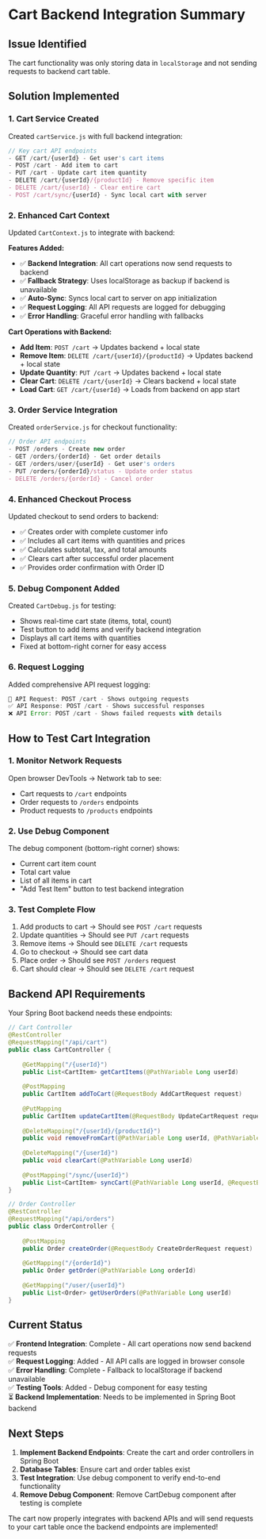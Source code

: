 # Cart Backend Integration Summary

## Issue Identified
The cart functionality was only storing data in `localStorage` and not sending requests to backend cart table.

## Solution Implemented

### 1. **Cart Service Created**
Created `cartService.js` with full backend integration:

```javascript
// Key cart API endpoints
- GET /cart/{userId} - Get user's cart items
- POST /cart - Add item to cart  
- PUT /cart - Update cart item quantity
- DELETE /cart/{userId}/{productId} - Remove specific item
- DELETE /cart/{userId} - Clear entire cart
- POST /cart/sync/{userId} - Sync local cart with server
```

### 2. **Enhanced Cart Context**
Updated `CartContext.js` to integrate with backend:

**Features Added:**
- ✅ **Backend Integration**: All cart operations now send requests to backend
- ✅ **Fallback Strategy**: Uses localStorage as backup if backend is unavailable
- ✅ **Auto-Sync**: Syncs local cart to server on app initialization
- ✅ **Request Logging**: All API requests are logged for debugging
- ✅ **Error Handling**: Graceful error handling with fallbacks

**Cart Operations with Backend:**
- **Add Item**: `POST /cart` → Updates backend + local state
- **Remove Item**: `DELETE /cart/{userId}/{productId}` → Updates backend + local state  
- **Update Quantity**: `PUT /cart` → Updates backend + local state
- **Clear Cart**: `DELETE /cart/{userId}` → Clears backend + local state
- **Load Cart**: `GET /cart/{userId}` → Loads from backend on app start

### 3. **Order Service Integration**
Created `orderService.js` for checkout functionality:

```javascript
// Order API endpoints  
- POST /orders - Create new order
- GET /orders/{orderId} - Get order details
- GET /orders/user/{userId} - Get user's orders
- PUT /orders/{orderId}/status - Update order status
- DELETE /orders/{orderId} - Cancel order
```

### 4. **Enhanced Checkout Process**
Updated checkout to send orders to backend:
- ✅ Creates order with complete customer info
- ✅ Includes all cart items with quantities and prices
- ✅ Calculates subtotal, tax, and total amounts
- ✅ Clears cart after successful order placement
- ✅ Provides order confirmation with Order ID

### 5. **Debug Component Added**
Created `CartDebug.js` for testing:
- Shows real-time cart state (items, total, count)
- Test button to add items and verify backend integration
- Displays all cart items with quantities
- Fixed at bottom-right corner for easy access

### 6. **Request Logging**
Added comprehensive API request logging:
```javascript
🚀 API Request: POST /cart - Shows outgoing requests
✅ API Response: POST /cart - Shows successful responses  
❌ API Error: POST /cart - Shows failed requests with details
```

## How to Test Cart Integration

### 1. **Monitor Network Requests**
Open browser DevTools → Network tab to see:
- Cart requests to `/cart` endpoints
- Order requests to `/orders` endpoints
- Product requests to `/products` endpoints

### 2. **Use Debug Component**
The debug component (bottom-right corner) shows:
- Current cart item count
- Total cart value
- List of all items in cart
- "Add Test Item" button to test backend integration

### 3. **Test Complete Flow**
1. Add products to cart → Should see `POST /cart` requests
2. Update quantities → Should see `PUT /cart` requests  
3. Remove items → Should see `DELETE /cart` requests
4. Go to checkout → Should see cart data
5. Place order → Should see `POST /orders` request
6. Cart should clear → Should see `DELETE /cart` request

## Backend API Requirements

Your Spring Boot backend needs these endpoints:

```java
// Cart Controller
@RestController
@RequestMapping("/api/cart")
public class CartController {
    
    @GetMapping("/{userId}")
    public List<CartItem> getCartItems(@PathVariable Long userId)
    
    @PostMapping
    public CartItem addToCart(@RequestBody AddCartRequest request)
    
    @PutMapping  
    public CartItem updateCartItem(@RequestBody UpdateCartRequest request)
    
    @DeleteMapping("/{userId}/{productId}")
    public void removeFromCart(@PathVariable Long userId, @PathVariable Long productId)
    
    @DeleteMapping("/{userId}")
    public void clearCart(@PathVariable Long userId)
    
    @PostMapping("/sync/{userId}")
    public List<CartItem> syncCart(@PathVariable Long userId, @RequestBody SyncCartRequest request)
}

// Order Controller
@RestController 
@RequestMapping("/api/orders")
public class OrderController {
    
    @PostMapping
    public Order createOrder(@RequestBody CreateOrderRequest request)
    
    @GetMapping("/{orderId}")
    public Order getOrder(@PathVariable Long orderId)
    
    @GetMapping("/user/{userId}")
    public List<Order> getUserOrders(@PathVariable Long userId)
}
```

## Current Status

✅ **Frontend Integration**: Complete - All cart operations now send backend requests  
✅ **Request Logging**: Added - All API calls are logged in browser console  
✅ **Error Handling**: Complete - Fallback to localStorage if backend unavailable  
✅ **Testing Tools**: Added - Debug component for easy testing  
⏳ **Backend Implementation**: Needs to be implemented in Spring Boot backend  

## Next Steps

1. **Implement Backend Endpoints**: Create the cart and order controllers in Spring Boot
2. **Database Tables**: Ensure cart and order tables exist  
3. **Test Integration**: Use debug component to verify end-to-end functionality
4. **Remove Debug Component**: Remove CartDebug component after testing is complete

The cart now properly integrates with backend APIs and will send requests to your cart table once the backend endpoints are implemented!